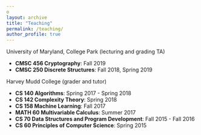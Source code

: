 ```yaml
---
o
layout: archive
title: "Teaching"
permalink: /teaching/
author_profile: true
---
```



University of Maryland, College Park (lecturing and grading TA)
* **CMSC 456 Cryptography**: Fall 2019
* **CMSC 250 Discrete Structures**: Fall 2018, Spring 2019

Harvey Mudd College (grader and tutor)
* **CS 140 Algorithms**: Spring 2017 - Spring 2018
* **CS 142 Complexity Theory**: Spring 2018
* **CS 158 Machine Learning**: Fall 2017
* **MATH 60 Multivariable Calculus**: Summer 2017
* **CS 70 Data Structures and Program Development**: Fall 2015 - Fall 2016
* **CS 60 Principles of Computer Science**: Spring 2015
